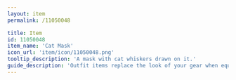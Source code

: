 ```yaml
---
layout: item
permalink: /11050048

title: Item
id: 11050048
item_name: 'Cat Mask'
icon_url: 'item/icon/11050048.png'
tooltip_description: 'A mask with cat whiskers drawn on it.'
guide_description: 'Outfit items replace the look of your gear when equipped.'
---
```


